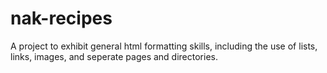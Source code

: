 # nak-recipes

A project to exhibit general html formatting skills, including the
use of lists, links, images, and seperate pages and directories.
